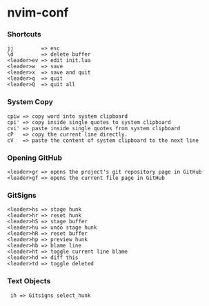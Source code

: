 # nvim-conf

### Shortcuts
    jj         => esc
    \d         => delete buffer
    <leader>ev => edit init.lua
    <leader>w  => save
    <leader>x  => save and quit
    <leader>q  => quit
    <leader>Q  => quit all
    
  
### System Copy
    cpiw => copy word into system clipboard
    cpi' => copy inside single quotes to system clipboard
    cvi' => paste inside single quotes from system clipboard
    cP   => copy the current line directly.
    cV   => paste the content of system clipboard to the next line

### Opening GitHub
    <leader>gr => opens the project's git repository page in GitHub
    <leader>gf => opens the current file page in GitHub

### GitSigns
    <leader>hs => stage hunk
    <leader>hr => reset hunk
    <leader>hS => stage buffer
    <leader>hu => undo stage hunk
    <leader>hR => reset buffer
    <leader>hp => preview hunk
    <leader>hb => blame line
    <leader>ht => toggle current line blame
    <leader>hd => diff this
    <leader>td => toggle deleted


### Text Objects
     ih => Gitsigns select_hunk
